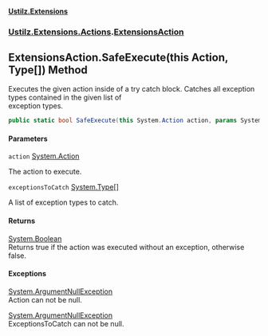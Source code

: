 #### [Ustilz.Extensions](index.md 'index')
### [Ustilz.Extensions.Actions](Ustilz.Extensions.Actions.md 'Ustilz.Extensions.Actions').[ExtensionsAction](Ustilz.Extensions.Actions.ExtensionsAction.md 'Ustilz.Extensions.Actions.ExtensionsAction')

## ExtensionsAction.SafeExecute(this Action, Type[]) Method

Executes the given action inside of a try catch block. Catches all exception types contained in the given list of  
exception types.

```csharp
public static bool SafeExecute(this System.Action action, params System.Type[] exceptionsToCatch);
```
#### Parameters

<a name='Ustilz.Extensions.Actions.ExtensionsAction.SafeExecute(thisSystem.Action,System.Type[]).action'></a>

`action` [System.Action](https://docs.microsoft.com/en-us/dotnet/api/System.Action 'System.Action')

The action to execute.

<a name='Ustilz.Extensions.Actions.ExtensionsAction.SafeExecute(thisSystem.Action,System.Type[]).exceptionsToCatch'></a>

`exceptionsToCatch` [System.Type](https://docs.microsoft.com/en-us/dotnet/api/System.Type 'System.Type')[[]](https://docs.microsoft.com/en-us/dotnet/api/System.Array 'System.Array')

A list of exception types to catch.

#### Returns
[System.Boolean](https://docs.microsoft.com/en-us/dotnet/api/System.Boolean 'System.Boolean')  
Returns true if the action was executed without an exception, otherwise false.

#### Exceptions

[System.ArgumentNullException](https://docs.microsoft.com/en-us/dotnet/api/System.ArgumentNullException 'System.ArgumentNullException')  
Action can not be null.

[System.ArgumentNullException](https://docs.microsoft.com/en-us/dotnet/api/System.ArgumentNullException 'System.ArgumentNullException')  
ExceptionsToCatch can not be null.